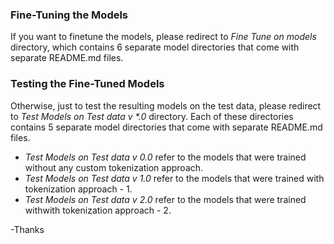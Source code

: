 ### Fine-Tuning the Models
If you want to finetune the models, please redirect to *Fine Tune on models* directory, which contains 6 separate model directories that come with separate README.md files.

### Testing the Fine-Tuned Models
Otherwise, just to test the resulting models on the test data, please redirect to *Test Models on Test data v \*.0* directory. Each of these directories contains 5 separate model directories that come with separate README.md files.

- *Test Models on Test data v 0.0* refer to the models that were trained without any custom tokenization approach.
- *Test Models on Test data v 1.0* refer to the models that were trained with tokenization approach - 1.
- *Test Models on Test data v 2.0* refer to the models that were trained withwith tokenization approach - 2.

-Thanks